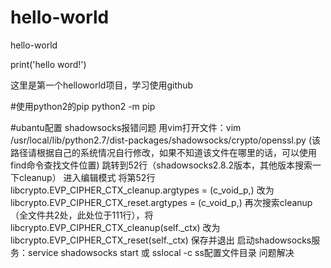 # hello-world
hello-world

print('hello word!')

这里是第一个helloworld项目，学习使用github

#使用python2的pip
python2 -m pip

#ubantu配置 shadowsocks报错问题
用vim打开文件：vim /usr/local/lib/python2.7/dist-packages/shadowsocks/crypto/openssl.py (该路径请根据自己的系统情况自行修改，如果不知道该文件在哪里的话，可以使用find命令查找文件位置)
跳转到52行（shadowsocks2.8.2版本，其他版本搜索一下cleanup）
进入编辑模式
将第52行libcrypto.EVP_CIPHER_CTX_cleanup.argtypes = (c_void_p,) 
改为libcrypto.EVP_CIPHER_CTX_reset.argtypes = (c_void_p,)
再次搜索cleanup（全文件共2处，此处位于111行），将libcrypto.EVP_CIPHER_CTX_cleanup(self._ctx) 
改为libcrypto.EVP_CIPHER_CTX_reset(self._ctx)
保存并退出
启动shadowsocks服务：service shadowsocks start 或 sslocal -c ss配置文件目录
问题解决

